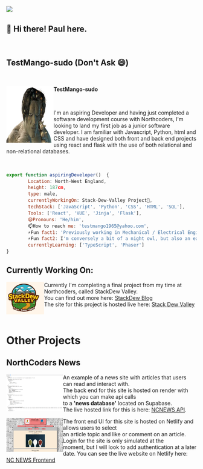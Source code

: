 [![](https://img.shields.io/static/v1?label=Contact&message=Me&logo=GitHub&color=blue)](mailto:pmcdonagh.charmel@gmail.com) 
<div>
  <h2>👋 Hi there! Paul here.</h2>  
  <br>
  <h2>TestMango-sudo (Don't Ask 😄)</h2>
  <br>
  <div>
    <img src="nameless.png" align="left" height="150" width="125"/>
    <p size="20"><strong>TestMango-sudo</strong></p> 
  </div><br>
  <p align="left">
    I'm an aspiring Developer and having just completed a software development course with Northcoders, I'm looking to land my first job as a junior software developer.
    I am familiar with Javascript, Python, html and CSS and have designed both front and back end projects using react and flask with the use of both relational and non-relational databases.  
  </p>
</div>
<br>

```javascript
export function aspiringDeveloper()  {
        Location: North-West England, 
        height: 187cm,
        type: male,
        currentlyWorkingOn: Stack-Dew-Valley Project🔭,
        techStack: ['JavaScript', 'Python', 'CSS', 'HTML', 'SQL'],
        Tools: ['React', 'VUE', 'Jinja', 'Flask'],
        😄Pronouns: 'He/him',
        📫How to reach me: 'testmango1965@yahoo.com',
        ⚡Fun fact1: 'Previously working in Mechanical / Electrical Engineering and I.T support gives me a unique take on problem solving',
        ⚡Fun fact2: I'm conversely a bit of a night owl, but also an early bird.🤷,
        currentlyLearning: ['TypeScript', 'Phaser']
}
```  

<h2>Currently Working On:</h2>
<div >
  <div >
    <img src="logo.png" align="left" heigth="100" width="100"/>
  </div>
  <div>
  <p>
    Currently I'm completing a final project from my time at Northcoders, called StackDew Valley.<br>
    You can find out more here:  <a href="https://www.northcoders.com/blog/student-projects-stack-dew-valley/">StackDew Blog</a> <br>
    The site for this project is hosted live here: <a href="https://stackdewvalley-686c6.web.app/">Stack Dew Valley</a>
  </p>  
  </div>
</div>
<br>

# Other Projects
<div>
  <h2>NorthCoders News</h2>
   <div >
    <img src="api.png" align="left" heigth="150" width="150/>
  </div>
  <p align="right">An example of a news site with articles that users can read and interact with. <br>
      The back end for this site is hosted on render with which you can make api calls <br>
      to a <strong>'news database'</strong> located on Supabase. <br>
      The live hosted link for this is here: <a href="https://nc-news-backend-boh2.onrender.com/api">NCNEWS API</a>. <br>
  </p>
   <div>
    <img src="image.png" align="left" heigth="150" width="150"/>
  </div>
     <div>
    <p align="left">The front end UI for this site is hosted on Netlify and allows users to select <br>
      an article topic and like or comment on an article. Login for the site is only simulated at the <br>
      moment, but I will look to add authentication at a later date.
      You can see the live website on Netlify here:<br>
      <a href="https://6819cbc3a2234b9f905c4f26--newsatnorthcoders.netlify.app/">NC NEWS Frontend</a>
    </p>
    </div>
</div>


